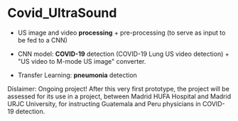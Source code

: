 # Covid_UltraSound

* US image and video **processing** + pre-processing (to serve as input to be fed to a CNN)

* CNN model: **COVID-19** detection (COVID-19 Lung US video detection) + "US video to M-mode US image" converter.

* Transfer Learning: **pneumonia** detection


Dislaimer: Ongoing project! After this very first prototype, the project will be assessed for its use in a project, between Madrid HUFA Hospital and Madrid URJC University, for instructing Guatemala and Peru physicians in COVID-19 detection.
